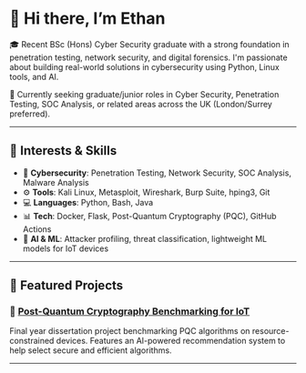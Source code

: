 # 👋 Hi there, I’m Ethan

🎓 Recent BSc (Hons) Cyber Security graduate with a strong foundation in penetration testing, network security, and digital forensics. I'm passionate about building real-world solutions in cybersecurity using Python, Linux tools, and AI.

💼 Currently seeking graduate/junior roles in Cyber Security, Penetration Testing, SOC Analysis, or related areas across the UK (London/Surrey preferred).

---

## 🧠 Interests & Skills

- 🔐 **Cybersecurity**: Penetration Testing, Network Security, SOC Analysis, Malware Analysis  
- ⚙️ **Tools**: Kali Linux, Metasploit, Wireshark, Burp Suite, hping3, Git  
- 💻 **Languages**: Python, Bash, Java  
- 📊 **Tech**: Docker, Flask, Post-Quantum Cryptography (PQC), GitHub Actions  
- 🤖 **AI & ML**: Attacker profiling, threat classification, lightweight ML models for IoT devices

---

## 📌 Featured Projects

### 🔐 [Post-Quantum Cryptography Benchmarking for IoT](https://github.com/ethanchequer/FinalYearProject)  
Final year dissertation project benchmarking PQC algorithms on resource-constrained devices. Features an AI-powered recommendation system to help select secure and efficient algorithms.

---
